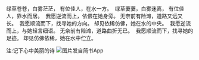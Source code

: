 绿草苍苍，白雾茫茫，
有位佳人，在水一方。 
绿草萋萋，白雾迷离，
有位佳人，靠水而居。 
我愿逆流而上，依偎在她身旁。
无奈前有险滩，道路又远又长。 
我愿顺流而下，找寻她的方向。
却见依稀仿佛，她在水的中央。 
我愿逆流而上，与她轻言细语。
无奈前有险滩，道路曲折无已。 
我愿顺流而下，找寻她的足迹。
却见仿佛依稀，她在水中伫立。

注:记下心中美丽的诗
![图片发自简书App](http://upload-images.jianshu.io/upload_images/1691484-2941e0eeaf2c7339.jpg?imageMogr2/auto-orient/strip%7CimageView2/2/w/1080/q/50)
